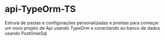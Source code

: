 # api-TypeOrm-TS
Estrura de pastas e configurações personalizadas e prontas para começar um novo projeto de Api usando TypeOrm e conectando ao banco de dados usando PostGreeSql
